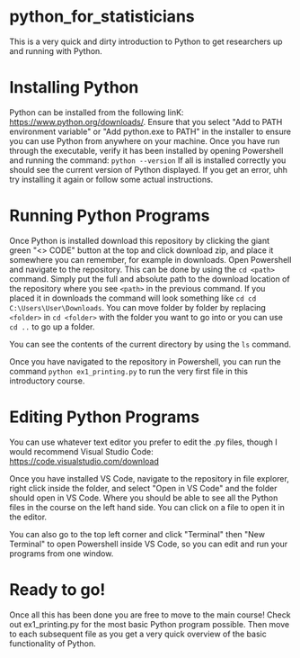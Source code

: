 # python_for_statisticians
This is a very quick and dirty introduction to Python to get researchers up and running with Python.

# Installing Python
Python can be installed from the following linK: https://www.python.org/downloads/. Ensure that you select "Add to PATH environment variable" or "Add python.exe to PATH" in the installer to ensure you can use Python from anywhere on your machine.
Once you have run through the executable, verify it has been installed by opening Powershell and running the command:
`python --version`
If all is installed correctly you should see the current version of Python displayed. If you get an error, uhh try installing it again or follow some actual instructions.

# Running Python Programs
Once Python is installed download this repository by clicking the giant green "<> CODE" button at the top and click download zip, and place it somewhere you can remember, for example in downloads.
Open Powershell and navigate to the repository. This can be done by using the `cd <path>` command.  Simply put the full and absolute path to the download location of the repository where you see `<path>` in the previous command. If you placed it in downloads the command will look something like `cd cd C:\Users\User\Downloads`. You can move folder by folder by replacing `<folder>` in `cd <folder>` with the folder you want to go into or you can use `cd ..` to go up a folder.

You can see the contents of the current directory by using the `ls` command.

Once you have navigated to the repository in Powershell, you can run the command `python ex1_printing.py` to run the very first file in this introductory course.


# Editing Python Programs
You can use whatever text editor you prefer to edit the .py files, though I would recommend Visual Studio Code: https://code.visualstudio.com/download

Once you have installed VS Code, navigate to the repository in file explorer, right click inside the folder, and select "Open in VS Code" and the folder should open in VS Code. Where you should be able to see all the Python files in the course on the left hand side. You can click on a file to open it in the editor.

You can also go to the top left corner and click "Terminal" then "New Terminal" to open Powershell inside VS Code, so you can edit and run your programs from one window.

# Ready to go!

Once all this has been done you are free to move to the main course! Check out ex1_printing.py for the most basic Python program possible. Then move to each subsequent file as you get a very quick overview of the basic functionality of Python.
